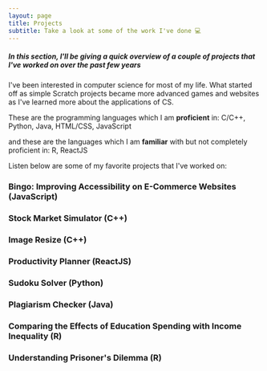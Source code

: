 ```yaml
---
layout: page
title: Projects
subtitle: Take a look at some of the work I've done 💻
---
```


##### *In this section, I'll be giving a quick overview of a couple of projects that I've worked on over the past few years*

I've been interested in computer science for most of my life. What started off as simple Scratch projects became more advanced games and websites as I've learned more about the applications of CS. 

These are the programming languages which I am **proficient** in: 
C/C++, Python, Java, HTML/CSS, JavaScript

and these are the languages which I am **familiar** with but not completely proficient in: 
R, ReactJS 

Listen below are some of my favorite projects that I've worked on:

### Bingo: Improving Accessibility on E-Commerce Websites (JavaScript)

### Stock Market Simulator (C++)

### Image Resize (C++)

### Productivity Planner (ReactJS)

### Sudoku Solver (Python)

### Plagiarism Checker (Java)

### Comparing the Effects of Education Spending with Income Inequality (R)

### Understanding Prisoner's Dilemma (R)
